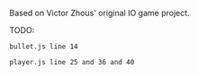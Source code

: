 Based on Victor Zhous' original IO game project.

TODO:
```
bullet.js line 14
```

```
player.js line 25 and 36 and 40
```
